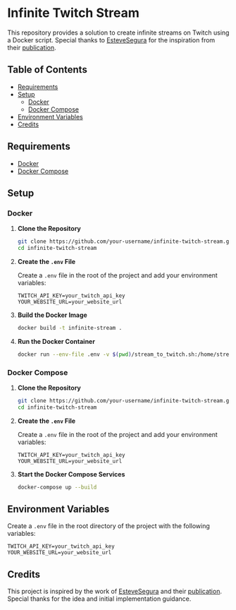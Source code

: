 # Infinite Twitch Stream

This repository provides a solution to create infinite streams on Twitch using a Docker script. Special thanks to [EsteveSegura](https://github.com/EsteveSegura) for the inspiration from their [publication](https://x.com/girlazote/status/1803181481059340443).

## Table of Contents

- [Requirements](#requirements)
- [Setup](#setup)
  - [Docker](#docker)
  - [Docker Compose](#docker-compose)
- [Environment Variables](#environment-variables)
- [Credits](#credits)

## Requirements

- [Docker](https://docs.docker.com/get-docker/)
- [Docker Compose](https://docs.docker.com/compose/install/)

## Setup

### Docker

1. **Clone the Repository**

    ```bash
    git clone https://github.com/your-username/infinite-twitch-stream.git
    cd infinite-twitch-stream
    ```

2. **Create the `.env` File**

    Create a `.env` file in the root of the project and add your environment variables:

    ```env
    TWITCH_API_KEY=your_twitch_api_key
    YOUR_WEBSITE_URL=your_website_url
    ```

3. **Build the Docker Image**

    ```bash
    docker build -t infinite-stream .
    ```

4. **Run the Docker Container**

    ```bash
    docker run --env-file .env -v $(pwd)/stream_to_twitch.sh:/home/stream_to_twitch.sh infinite-stream
    ```

### Docker Compose

1. **Clone the Repository**

    ```bash
    git clone https://github.com/your-username/infinite-twitch-stream.git
    cd infinite-twitch-stream
    ```

2. **Create the `.env` File**

    Create a `.env` file in the root of the project and add your environment variables:

    ```env
    TWITCH_API_KEY=your_twitch_api_key
    YOUR_WEBSITE_URL=your_website_url
    ```

3. **Start the Docker Compose Services**

    ```bash
    docker-compose up --build
    ```

## Environment Variables

Create a `.env` file in the root directory of the project with the following variables:

```env
TWITCH_API_KEY=your_twitch_api_key
YOUR_WEBSITE_URL=your_website_url
```

## Credits

This project is inspired by the work of [EsteveSegura](https://github.com/EsteveSegura) and their [publication](https://x.com/girlazote/status/1803181481059340443). Special thanks for the idea and initial implementation guidance.
